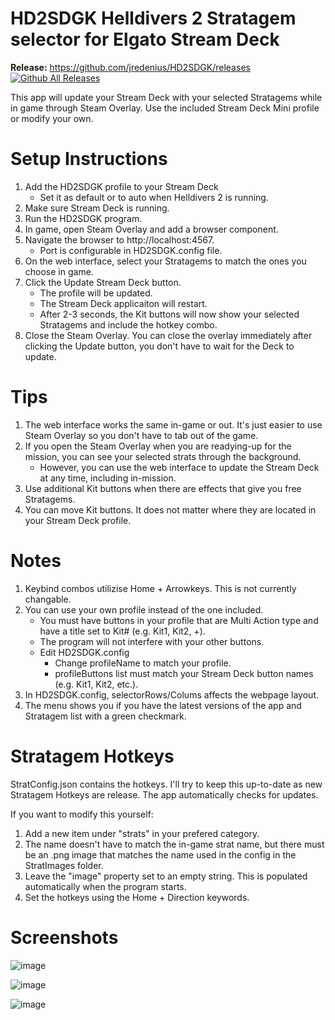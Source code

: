 # HD2SDGK Helldivers 2 Stratagem selector for Elgato Stream Deck

**Release:** https://github.com/jredenius/HD2SDGK/releases
[![Github All Releases](https://img.shields.io/github/downloads/jredenius/HD2SDGK/total.svg)]()

This app will update your Stream Deck with your selected Stratagems while in game through Steam Overlay. 
Use the included Stream Deck Mini profile or modify your own.



# Setup Instructions
1) Add the HD2SDGK profile to your Stream Deck
   - Set it as default or to auto when Helldivers 2 is running.
2) Make sure Stream Deck is running.
3) Run the HD2SDGK program.
4) In game, open Steam Overlay and add a browser component.
5) Navigate the browser to http://localhost:4567.
   - Port is configurable in HD2SDGK.config file.
6) On the web interface, select your Stratagems to match the ones you choose in game.
7) Click the Update Stream Deck button.
   - The profile will be updated.
   - The Stream Deck applicaiton will restart.
   - After 2-3 seconds, the Kit buttons will now show your selected Stratagems and include the hotkey combo.
8) Close the Steam Overlay. You can close the overlay immediately after clicking the Update button, you don't have to wait for the Deck to update.



# Tips
1) The web interface works the same in-game or out. It's just easier to use Steam Overlay so you don't have to tab out of the game.
2) If you open the Steam Overlay when you are readying-up for the mission, you can see your selected strats through the background.
     - However, you can use the web interface to update the Stream Deck at any time, including in-mission.
3) Use additional Kit buttons when there are effects that give you free Stratagems.
4) You can move Kit buttons. It does not matter where they are located in your Stream Deck profile.



# Notes
1) Keybind combos utilizise Home + Arrowkeys. This is not currently changable.
2) You can use your own profile instead of the one included.
     - You must have buttons in your profile that are Multi Action type and have a title set to Kit# (e.g. Kit1, Kit2, +).
     - The program will not interfere with your other buttons.
     - Edit HD2SDGK.config
        - Change profileName to match your profile.
        - profileButtons list must match your Stream Deck button names (e.g. Kit1, Kit2, etc.).
3) In HD2SDGK.config, selectorRows/Colums affects the webpage layout.
4) The menu shows you if you have the latest versions of the app and Stratagem list with a green checkmark.

# Stratagem Hotkeys
StratConfig.json contains the hotkeys. I'll try to keep this up-to-date as new Stratagem Hotkeys are release. The app automatically checks for updates. 

If you want to modify this yourself:
1) Add a new item under "strats" in your prefered category.
2) The name doesn't have to match the in-game strat name, but there must be an .png image that matches the name used in the config in the StratImages folder.
3) Leave the "image" property set to an empty string. This is populated automatically when the program starts.
4) Set the hotkeys using the Home + Direction keywords.

# Screenshots
![image](https://github.com/jredenius/HD2SDGK/assets/22848915/c491eadc-46d5-44d7-84e4-ce12528fe525)

![image](https://github.com/jredenius/HD2SDGK/assets/22848915/54737bef-36a7-4516-93de-4c9f9e168b56)

![image](https://github.com/jredenius/HD2SDGK/assets/22848915/8040c5eb-d337-42ec-8577-f17c9715f859)

